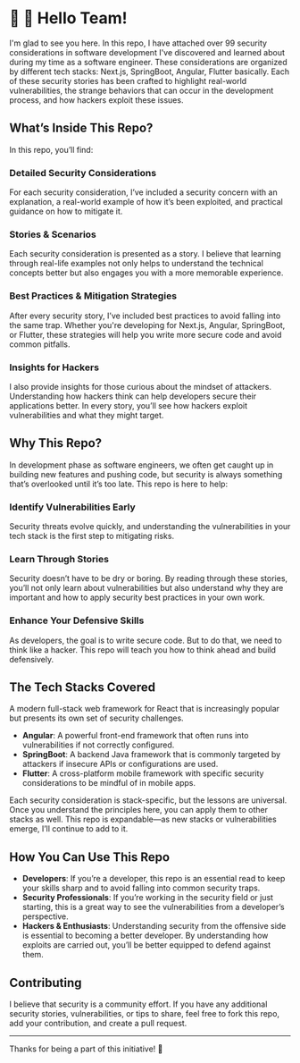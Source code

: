 
# 👋 👋  Hello Team!

I'm glad to see you here. In this repo, I have attached over 99 security considerations in software development I've discovered and learned about during my time as a software engineer. These considerations are organized by different tech stacks: Next.js, SpringBoot, Angular, Flutter basically. Each of these security stories has been crafted to highlight real-world vulnerabilities, the strange behaviors that can occur in the development process, and how hackers exploit these issues.

## What’s Inside This Repo?
In this repo, you’ll find:

### **Detailed Security Considerations**
For each security consideration, I’ve included a security concern with an explanation, a real-world example of how it’s been exploited, and practical guidance on how to mitigate it.

### **Stories & Scenarios**
Each security consideration is presented as a story. I believe that learning through real-life examples not only helps to understand the technical concepts better but also engages you with a more memorable experience.

### **Best Practices & Mitigation Strategies**
After every security story, I’ve included best practices to avoid falling into the same trap. Whether you're developing for Next.js, Angular, SpringBoot, or Flutter, these strategies will help you write more secure code and avoid common pitfalls.

### **Insights for Hackers**
I also provide insights for those curious about the mindset of attackers. Understanding how hackers think can help developers secure their applications better. In every story, you’ll see how hackers exploit vulnerabilities and what they might target.

## Why This Repo?
In development phase as software engineers, we often get caught up in building new features and pushing code, but security is always something that’s overlooked until it’s too late. This repo is here to help:

### **Identify Vulnerabilities Early**
Security threats evolve quickly, and understanding the vulnerabilities in your tech stack is the first step to mitigating risks.

### **Learn Through Stories**
Security doesn’t have to be dry or boring. By reading through these stories, you’ll not only learn about vulnerabilities but also understand why they are important and how to apply security best practices in your own work.

### **Enhance Your Defensive Skills**
As developers, the goal is to write secure code. But to do that, we need to think like a hacker. This repo will teach you how to think ahead and build defensively.

## The Tech Stacks Covered
A modern full-stack web framework for React that is increasingly popular but presents its own set of security challenges.
- **Angular**: A powerful front-end framework that often runs into vulnerabilities if not correctly configured.
- **SpringBoot**: A backend Java framework that is commonly targeted by attackers if insecure APIs or configurations are used.
- **Flutter**: A cross-platform mobile framework with specific security considerations to be mindful of in mobile apps.

Each security consideration is stack-specific, but the lessons are universal. Once you understand the principles here, you can apply them to other stacks as well. This repo is expandable—as new stacks or vulnerabilities emerge, I’ll continue to add to it.

## How You Can Use This Repo
- **Developers**: If you’re a developer, this repo is an essential read to keep your skills sharp and to avoid falling into common security traps.
- **Security Professionals**: If you’re working in the security field or just starting, this is a great way to see the vulnerabilities from a developer’s perspective.
- **Hackers & Enthusiasts**: Understanding security from the offensive side is essential to becoming a better developer. By understanding how exploits are carried out, you’ll be better equipped to defend against them.

## Contributing
I believe that security is a community effort. If you have any additional security stories, vulnerabilities, or tips to share, feel free to fork this repo, add your contribution, and create a pull request.

---
Thanks for being a part of this initiative! 🚀
